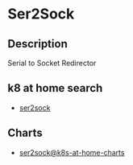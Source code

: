 # Ser2Sock

## Description

Serial to Socket Redirector

## k8 at home search

- [ser2sock](https://nanne.dev/k8s-at-home-search/#/ser2sock)

## Charts

- [ser2sock@k8s-at-home-charts](https://k8s-at-home.com/charts/)
